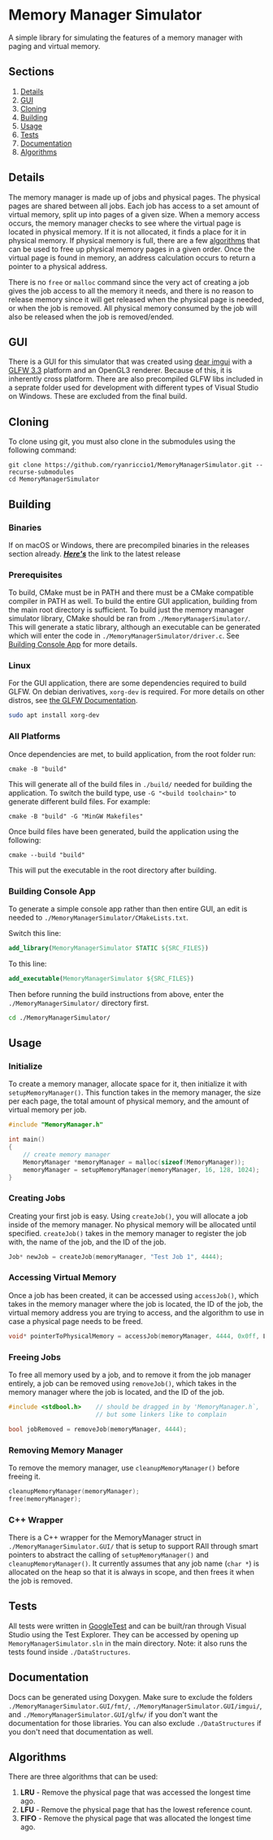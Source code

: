 # Memory Manager Simulator
A simple library for simulating the features of a memory manager with paging and virtual memory.

## Sections
1. [Details](#details)
1. [GUI](#gui)
1. [Cloning](#cloning)
1. [Building](#building)
1. [Usage](#usage)
1. [Tests](#tests)
1. [Documentation](#documentation)
1. [Algorithms](#algorithms)

## Details
The memory manager is made up of jobs and physical pages. The physical pages are shared between all jobs. Each job has access to a set amount of virtual memory, split up into pages of a given size. When a memory access occurs, the memory manager checks to see where the virtual page is located in physical memory. If it is not allocated, it finds a place for it in physical memory. If physical memory is full, there are a few [algorithms](#algorithms) that can be used to free up physical memory pages in a given order. Once the virtual page is found in memory, an address calculation occurs to return a pointer to a physical address. 

There is no `free` or `malloc` command since the very act of creating a job gives the job access to all the memory it needs, and there is no reason to release memory since it will get released when the physical page is needed, or when the job is removed. All physical memory consumed by the job will also be released when the job is removed/ended. 

## GUI
There is a GUI for this simulator that was created using [dear imgui](https://github.com/ocornut/imgui/tree/master) with a [GLFW 3.3](https://github.com/glfw/glfw/tree/3.3-stable) platform and an OpenGL3 renderer. Because of this, it is inherently cross platform. There are also precompiled GLFW libs included in a seprate folder used for development with different types of Visual Studio on Windows. These are excluded from the final build. 

## Cloning
To clone using git, you must also clone in the submodules using the following command:
```
git clone https://github.com/ryanriccio1/MemoryManagerSimulator.git --recurse-submodules
cd MemoryManagerSimulator
```

## Building
### Binaries
If on macOS or Windows, there are precompiled binaries in the releases section already. <b><i>[Here's](https://github.com/ryanriccio1/MemoryManagerSimulator/releases/tag/stable)</i></b> the link to the latest release

### Prerequisites
To build, CMake must be in PATH and there must be a CMake compatible compiler in PATH as well. To build the entire GUI application, building from the main root directory is sufficient. To build just the memory manager simulator library, CMake should be ran from `./MemoryManagerSimulator/`. This will generate a static library, although an executable can be generated which will enter the code in `./MemoryManagerSimulator/driver.c`. See [Building Console App](#building-console-app) for more details.

### Linux
For the GUI application, there are some dependencies required to build GLFW.
On debian derivatives, `xorg-dev` is required. For more details on other distros, see [the GLFW Documentation](https://www.glfw.org/docs/3.3/compile.html#compile_deps_x11).

```bash
sudo apt install xorg-dev
```

### All Platforms
Once dependencies are met, to build application, from the root folder run:
```
cmake -B "build"
```
This will generate all of the build files in `./build/` needed for building the application. To switch the build type, use `-G "<build toolchain>"` to generate different build files. For example:
```
cmake -B "build" -G "MinGW Makefiles" 
```
Once build files have been generated, build the application using the following:
```
cmake --build "build"
```
This will put the executable in the root directory after building.

### Building Console App
To generate a simple console app rather than then entire GUI, an edit is needed to `./MemoryManagerSimulator/CMakeLists.txt`. 

Switch this line:
```cmake
add_library(MemoryManagerSimulator STATIC ${SRC_FILES})
```
To this line:
```cmake
add_executable(MemoryManagerSimulator ${SRC_FILES})
```
Then before running the build instructions from above, enter the `./MemoryManagerSimulator/` directory first.
```bash
cd ./MemoryManagerSimulator/
```

## Usage
### Initialize
To create a memory manager, allocate space for it, then initialize it with `setupMemoryManager()`. This function takes in the memory manager, the size per each page, the total amount of physical memory, and the amount of virtual memory per job.
```c
#include "MemoryManager.h"

int main()
{
    // create memory manager
    MemoryManager *memoryManager = malloc(sizeof(MemoryManager));
    memoryManager = setupMemoryManager(memoryManager, 16, 128, 1024);
}
```

### Creating Jobs
Creating your first job is easy. Using `createJob()`, you will allocate a job inside of the memory manager. No physical memory will be allocated until specified. `createJob()` takes in the memory manager to register the job with, the name of the job, and the ID of the job.
```c
Job* newJob = createJob(memoryManager, "Test Job 1", 4444);
```

### Accessing Virtual Memory
Once a job has been created, it can be accessed using `accessJob()`, which takes in the memory manager where the job is located, the ID of the job, the virtual memory address you are trying to access, and the algorithm to use in case a physical page needs to be freed.
```c
void* pointerToPhysicalMemory = accessJob(memoryManager, 4444, 0x0ff, LRU);
```

### Freeing Jobs
To free all memory used by a job, and to remove it from the job manager entirely, a job can be removed using `removeJob()`, which takes in the memory manager where the job is located, and the ID of the job.
```c
#include <stdbool.h>    // should be dragged in by 'MemoryManager.h`,
                        // but some linkers like to complain

bool jobRemoved = removeJob(memoryManager, 4444);
```

### Removing Memory Manager
To remove the memory manager, use `cleanupMemoryManager()` before freeing it.
```c
cleanupMemoryManager(memoryManager);
free(memoryManager);
```

### C++ Wrapper
There is a C++ wrapper for the MemoryManager struct in `./MemoryManagerSimulator.GUI/` that is setup to support RAII through smart pointers to abstract the calling of `setupMemoryManager()` and `cleanupMemoryManager()`. It currently assumes that any job name (`char *`) is allocated on the heap so that it is always in scope, and then frees it when the job is removed. 

## Tests
All tests were written in [GoogleTest](https://github.com/google/googletest) and can be built/ran through Visual Studio using the Test Explorer. They can be accessed by opening up `MemoryManagerSimulator.sln` in the main directory. Note: it also runs the tests found inside `./DataStructures`.

## Documentation
Docs can be generated using Doxygen. Make sure to exclude the folders `./MemoryManagerSimulator.GUI/fmt/`, `./MemoryManagerSimulator.GUI/imgui/`, and `./MemoryManagerSimulator.GUI/glfw/` if you don't want the documentation for those libraries. You can also exclude `./DataStructures` if you don't need that documentation as well. 

## Algorithms
There are three algorithms that can be used:

1. <b>LRU</b> - Remove the physical page that was accessed the longest time ago.
1. <b>LFU</b> - Remove the physical page that has the lowest reference count.
1. <b>FIFO</b> - Remove the physical page that was allocated the longest time ago.